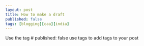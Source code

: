 ```yaml
---
layout: post
title: How to make a draft
published: false
tags: [blogging][caa][india]
---
```


Use the tag # published: false
use tags to add tags to your post
